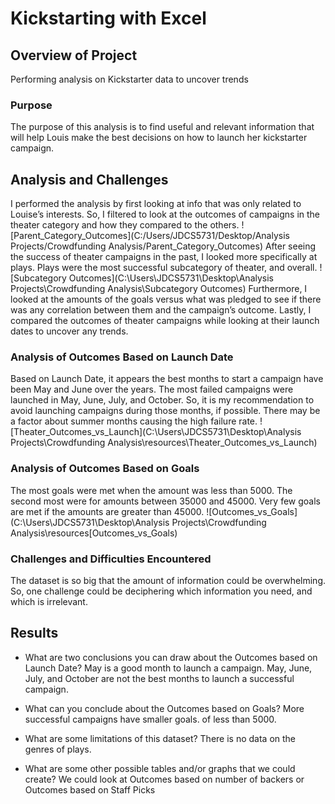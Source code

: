 # Kickstarting with Excel

## Overview of Project
Performing analysis on Kickstarter data to uncover trends
### Purpose
The purpose of this analysis is to find useful and relevant information that will help Louis make the best decisions on how to launch her kickstarter campaign.
## Analysis and Challenges
I performed the analysis by first looking at info that was only related to Louise’s interests. So, I filtered to look at the outcomes of campaigns in the theater category and how they compared to the others. 
![Parent_Category_Outcomes](C:/Users/JDCS5731/Desktop/Analysis Projects/Crowdfunding Analysis/Parent_Category_Outcomes) 
After seeing the success of theater campaigns in the past, I looked more specifically at plays. Plays were the most successful subcategory of theater, and overall. 
![Subcategory Outcomes](C:\Users\JDCS5731\Desktop\Analysis Projects\Crowdfunding Analysis\Subcategory Outcomes)
Furthermore, I looked at the amounts of the goals versus what was pledged to see if there was any correlation between them and the campaign’s outcome. Lastly, I compared the outcomes of theater campaigns while looking at their launch dates to uncover any trends.  
### Analysis of Outcomes Based on Launch Date
Based on Launch Date, it appears the best months to start a campaign have been May and June over the years. The most failed campaigns were launched in May, June, July, and October. So, it is my recommendation to avoid launching campaigns during those months, if possible. There may be a factor about summer months causing the high failure rate.
![Theater_Outcomes_vs_Launch](C:\Users\JDCS5731\Desktop\Analysis Projects\Crowdfunding Analysis\resources\Theater_Outcomes_vs_Launch)
### Analysis of Outcomes Based on Goals
The most goals were met when the amount was less than 5000. The second most were for amounts between 35000 and 45000. Very few goals are met if the amounts are greater than 45000.
![Outcomes_vs_Goals](C:\Users\JDCS5731\Desktop\Analysis Projects\Crowdfunding Analysis\resources\[Outcomes_vs_Goals)
### Challenges and Difficulties Encountered
The dataset is so big that the amount of information could be overwhelming. So, one challenge could be deciphering which information you need, and which is irrelevant.
## Results

- What are two conclusions you can draw about the Outcomes based on Launch Date? May is a good month to launch a campaign. May, June, July, and October are not the best months to launch a successful campaign.

- What can you conclude about the Outcomes based on Goals?
More successful campaigns have smaller goals. of less than 5000.
- What are some limitations of this dataset?
There is no data on the genres of plays. 
- What are some other possible tables and/or graphs that we could create? We could look at Outcomes based on number of backers or Outcomes based on Staff Picks

